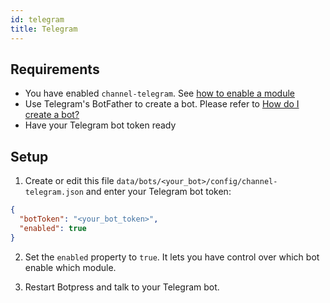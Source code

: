 ```yaml
---
id: telegram
title: Telegram
---
```


## Requirements

- You have enabled `channel-telegram`. See [how to enable a module](../main/module)
- Use Telegram's BotFather to create a bot. Please refer to [How do I create a bot?](https://core.telegram.org/bots#3-how-do-i-create-a-bot)
- Have your Telegram bot token ready

## Setup

1. Create or edit this file `data/bots/<your_bot>/config/channel-telegram.json` and enter your Telegram bot token:

```json
{
  "botToken": "<your_bot_token>",
  "enabled": true
}
```

2. Set the `enabled` property to `true`. It lets you have control over which bot enable which module.

3. Restart Botpress and talk to your Telegram bot.
